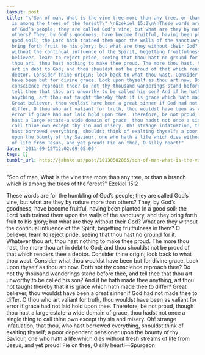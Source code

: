 ```yaml
---
layout: post
title: "\"Son of man, What is the vine tree more than any tree, or than a branch which
  is among the trees of the forest?\" \nEzekiel 15:2\n\nThese words are for the humbling
  of God’s people; they are called God’s vine, but what are they by nature more than
  others? They, by God’s goodness, have become fruitful, having been planted in a
  good soil; the Lord hath trained them upon the walls of the sanctuary, and they
  bring forth fruit to his glory; but what are they without their God? What are they
  without the continual influence of the Spirit, begetting fruitfulness in them? O
  believer, learn to reject pride, seeing that thou hast no ground for it. Whatever
  thou art, thou hast nothing to make thee proud. The more thou hast, the more thou
  art in debt to God; and thou shouldst not be proud of that which renders thee a
  debtor. Consider thine origin; look back to what thou wast. Consider what thou wouldst
  have been but for divine grace. Look upon thyself as thou art now. Doth not thy
  conscience reproach thee? Do not thy thousand wanderings stand before thee, and
  tell thee that thou art unworthy to be called his son? And if he hath made thee
  anything, art thou not taught thereby that it is grace which hath made thee to differ?
  Great believer, thou wouldst have been a great sinner if God had not made thee to
  differ. O thou who art valiant for truth, thou wouldst have been as valiant for
  error if grace had not laid hold upon thee. Therefore, be not proud, though thou
  hast a large estate-a wide domain of grace, thou hadst not once a single thing to
  call thine own except thy sin and misery. Oh! strange infatuation, that thou, who
  hast borrowed everything, shouldst think of exalting thyself; a poor dependent pensioner
  upon the bounty of thy Saviour, one who hath a life which dies without fresh streams
  of life from Jesus, and yet proud! Fie on thee, O silly heart!"
date: '2011-09-12T12:02:09-05:00'
tags: []
tumblr_url: http://jahnke.us/post/10130502865/son-of-man-what-is-the-vine-tree-more-than-any
---
```

"Son of man, What is the vine tree more than any tree, or than a branch which is among the trees of the forest?" 
Ezekiel 15:2

These words are for the humbling of God’s people; they are called God’s vine, but what are they by nature more than others? They, by God’s goodness, have become fruitful, having been planted in a good soil; the Lord hath trained them upon the walls of the sanctuary, and they bring forth fruit to his glory; but what are they without their God? What are they without the continual influence of the Spirit, begetting fruitfulness in them? O believer, learn to reject pride, seeing that thou hast no ground for it. Whatever thou art, thou hast nothing to make thee proud. The more thou hast, the more thou art in debt to God; and thou shouldst not be proud of that which renders thee a debtor. Consider thine origin; look back to what thou wast. Consider what thou wouldst have been but for divine grace. Look upon thyself as thou art now. Doth not thy conscience reproach thee? Do not thy thousand wanderings stand before thee, and tell thee that thou art unworthy to be called his son? And if he hath made thee anything, art thou not taught thereby that it is grace which hath made thee to differ? Great believer, thou wouldst have been a great sinner if God had not made thee to differ. O thou who art valiant for truth, thou wouldst have been as valiant for error if grace had not laid hold upon thee. Therefore, be not proud, though thou hast a large estate-a wide domain of grace, thou hadst not once a single thing to call thine own except thy sin and misery. Oh! strange infatuation, that thou, who hast borrowed everything, shouldst think of exalting thyself; a poor dependent pensioner upon the bounty of thy Saviour, one who hath a life which dies without fresh streams of life from Jesus, and yet proud! Fie on thee, O silly heart!—Spurgeon
